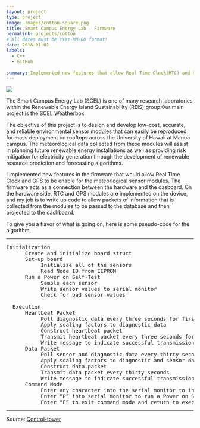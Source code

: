 ```yaml
---
layout: project
type: project
image: images/cotton-square.png
title: Smart Campus Energy Lab - Firmware 
permalink: projects/cotton
# All dates must be YYYY-MM-DD format!
date: 2018-01-01
labels:
  - C++
  - GitHub
  
summary: Implemented new features that allow Real Time Clock(RTC) and GPS to be enabled for the meteorlogical sensor modules. 
---
```


<img class="ui image" src="{{ site.baseurl }}/images/cotton-header.png">

The Smart Campus Energy Lab (SCEL) is one of many research laboratories within the Renewable Energy Island Sustainability (REIS) group.Our main project is the SCEL Weatherbox.

The objective of this project is to design and develop low-cost, accurate, and reliable environmental sensor modules that can easily be reproduced for mass deployment on rooftops across the University of Hawaii at Manoa campus. The meteorological data collected from these modules will assist in planning future renewable energy installations as well as providing risk mitigation for electricity generation through the development of renewable resource prediction and forecasting algorithms.

I implemented new features in the firmware that would allow Real Time Clock and GPS to be enable for the meteorlogical sensor modules. The firmware acts as a connection between the hardware and the dasboard. On the hardware side, RTC and GPS modules are implemented on the device, and my job is to write up code to allow packets of information that is collected from the modules to be passed to the database and then projected to the dashboard. 

To give you a flavor of what is going on, here is some pseudo-code for the algorithm, 

<hr>

<pre>
Initialization
      Create and initialize board struct
      Set-up board
           Initialize all of the sensors
           Read Node ID from EEPROM
      Run a Power on Self-Test
           Sample each sensor
           Write sensor values to serial monitor
           Check for bad sensor values
           
  Execution
      Heartbeat Packet
           Poll diagnostic data every three seconds for first thirty seconds
           Apply scaling factors to diagnostic data
           Construct heartbeat packet
           Transmit heartbeat packet every three seconds for first thirty seconds
           Write message to indicate successful transmission to serial monitor
      Data Packet
           Poll sensor and diagnostic data every thirty seconds
           Apply scaling factors to diagnostic and sensor data
           Construct data packet
           Transmit data packet every thirty seconds
           Write message to indicate successful transmission to serial monitor
      Command Mode
           Enter any character into the serial monitor to interrupt execution
           Enter “P” into serial monitor to run a Power on Self-Test
           Enter “E” to exit command mode and return to execution
</pre>

<hr>

Source: <a href="https://github.com/scel-hawaii/control-tower"><i class="large github icon "></i>Control-tower

